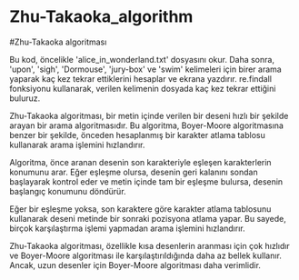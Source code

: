 # Zhu-Takaoka_algorithm
#Zhu-Takaoka algoritması

Bu kod, öncelikle 'alice_in_wonderland.txt' dosyasını okur. Daha sonra, 'upon', 'sigh', 'Dormouse', 'jury-box' ve 'swim' kelimeleri için birer arama yaparak kaç kez tekrar ettiklerini hesaplar ve ekrana yazdırır. re.findall fonksiyonu kullanarak, verilen kelimenin dosyada kaç kez tekrar ettiğini buluruz.


Zhu-Takaoka algoritması, bir metin içinde verilen bir deseni hızlı bir şekilde arayan bir arama algoritmasıdır. Bu algoritma, Boyer-Moore algoritmasına benzer bir şekilde, önceden hesaplanmış bir karakter atlama tablosu kullanarak arama işlemini hızlandırır.

Algoritma, önce aranan desenin son karakteriyle eşleşen karakterlerin konumunu arar. Eğer eşleşme olursa, desenin geri kalanını sondan başlayarak kontrol eder ve metin içinde tam bir eşleşme bulursa, desenin başlangıç konumunu döndürür.

Eğer bir eşleşme yoksa, son karaktere göre karakter atlama tablosunu kullanarak deseni metinde bir sonraki pozisyona atlama yapar. Bu sayede, birçok karşılaştırma işlemi yapmadan arama işlemini hızlandırır.

Zhu-Takaoka algoritması, özellikle kısa desenlerin aranması için çok hızlıdır ve Boyer-Moore algoritması ile karşılaştırıldığında daha az bellek kullanır. Ancak, uzun desenler için Boyer-Moore algoritması daha verimlidir.
